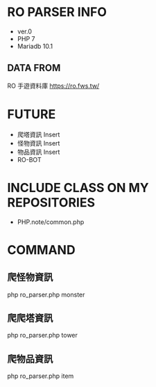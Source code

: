 # RO PARSER INFO
 - ver.0
 - PHP 7
 - Mariadb 10.1

## DATA FROM

 RO 手遊資料庫
 https://ro.fws.tw/

# FUTURE
 - 爬塔資訊 Insert
 - 怪物資訊 Insert
 - 物品資訊 Insert
 - RO-BOT

# INCLUDE CLASS ON MY REPOSITORIES
 - PHP.note/common.php

# COMMAND

## 爬怪物資訊
php ro_parser.php monster

## 爬爬塔資訊
php ro_parser.php tower

## 爬物品資訊
php ro_parser.php item